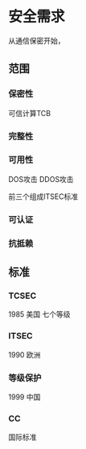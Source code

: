 # 安全需求

 从通信保密开始，

## 范围

### 保密性

  可信计算TCB

### 完整性

### 可用性

  DOS攻击
  DDOS攻击

  前三个组成ITSEC标准

### 可认证

### 抗抵赖

## 标准

### TCSEC

  1985 美国 七个等级

### ITSEC

  1990 欧洲

### 等级保护

  1999 中国

### CC

  国际标准



